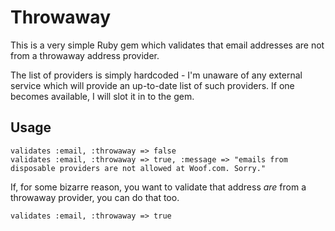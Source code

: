 # Throwaway

This is a very simple Ruby gem which validates that email addresses are not from a throwaway address provider. 

The list of providers is simply hardcoded - I'm unaware of any external service which will provide an up-to-date list of such providers. If one becomes available, I will slot it in to the gem.


## Usage

	validates :email, :throwaway => false
	validates :email, :throwaway => true, :message => "emails from disposable providers are not allowed at Woof.com. Sorry."

 If, for some bizarre reason, you want to validate that address *are* from a throwaway provider, you can do that too.

	validates :email, :throwaway => true